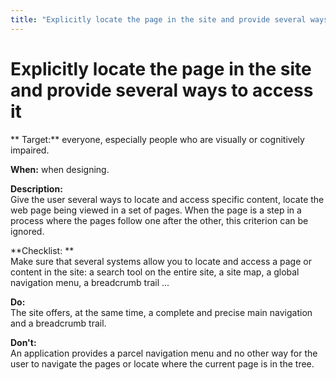 ```yaml
---
title: "Explicitly locate the page in the site and provide several ways to access it"
---
```


# Explicitly locate the page in the site and provide several ways to access it  

** Target:** everyone, especially people who are visually or cognitively impaired.

**When:** when designing.

**Description:**  
Give the user several ways to locate and access specific content, locate the web page being viewed in a set of pages. When the page is a step in a process where the pages follow one after the other, this criterion can be ignored.

**Checklist: **  
Make sure that several systems allow you to locate and access a page or content in the site: a search tool on the entire site, a site map, a global navigation menu, a breadcrumb trail ...

**Do:**  
The site offers, at the same time, a complete and precise main navigation and a breadcrumb trail.

**Don't:**  
An application provides a parcel navigation menu and no other way for the user to navigate the pages or locate where the current page is in the tree.
